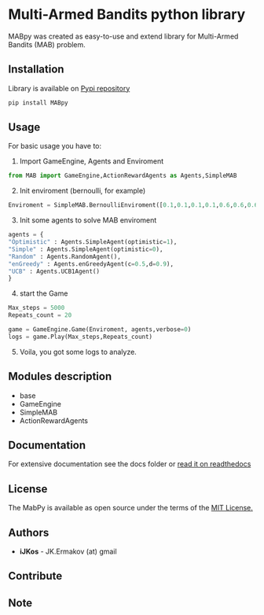 Multi-Armed Bandits python library
==================================  

MABpy was created as easy-to-use and extend library for Multi-Armed
Bandits (MAB) problem. 
 


Installation
------------
Library is available on [Pypi repository](https://pypi.python.org/pypi/MABpy) 
```sh
pip install MABpy
```

Usage
-----
For basic usage you have to:

1. Import GameEngine, Agents and Enviroment
 
```python
from MAB import GameEngine,ActionRewardAgents as Agents,SimpleMAB
```

2. Init enviroment (bernoulli, for example)
 
```python
Enviroment = SimpleMAB.BernoulliEnviroment([0.1,0.1,0.1,0.1,0.6,0.6,0.6,0.9])
```

3. Init some agents to solve MAB enviroment

```python
agents = {
"Optimistic" : Agents.SimpleAgent(optimistic=1),
"Simple" : Agents.SimpleAgent(optimistic=0),
"Random" : Agents.RandomAgent(),
"enGreedy" : Agents.enGreedyAgent(c=0.5,d=0.9),
"UCB" : Agents.UCB1Agent()
}
```

4. start the Game  

```python
Max_steps = 5000
Repeats_count = 20

game = GameEngine.Game(Enviroment, agents,verbose=0)
logs = game.Play(Max_steps,Repeats_count)

```
5. Voila, you got some logs to analyze.


Modules description
------------------
* base
* GameEngine
* SimpleMAB
* ActionRewardAgents


Documentation
-------------
For extensive documentation see the docs folder or [read it on readthedocs](http://mabpy.readthedocs.io/en/latest/)

License
-------
The MabPy is available as open source under the terms of the [MIT License.
](https://opensource.org/licenses/MIT)

Authors
-------

* **iJKos** - JK.Ermakov (at) gmail 

Contribute
----------


Note
----


